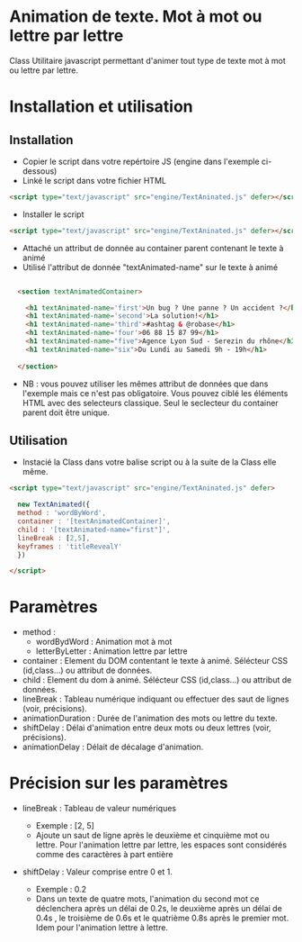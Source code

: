 # Animation de texte. Mot à mot ou lettre par lettre

Class Utilitaire javascript permettant d'animer tout type de texte mot à mot ou lettre par lettre.

# Installation et utilisation

## Installation

- Copier le script dans votre repértoire JS (engine dans l'exemple ci-dessous)
- Linké le script dans votre fichier HTML

```HTML
<script type="text/javascript" src="engine/TextAninated.js" defer></script>
```

- Installer le script

```HTML
<script type="text/javascript" src="engine/TextAninated.js" defer></script>

```

- Attaché un attribut de donnée au container parent contenant le texte à animé
- Utilisé l'attribut de donnée "textAnimated-name" sur le texte à animé

```HTML

  <section textAnimatedContainer>

    <h1 textAnimated-name='first'>Un bug ? Une panne ? Un accident ?</h1>
    <h1 textAnimated-name='second'>La solution!</h1>
    <h1 textAnimated-name='third'>#ashtag & @robase</h1>
    <h1 textAnimated-name='four'>06 88 15 87 99</h1>
    <h1 textAnimated-name="five">Agence Lyon Sud - Serezin du rhône</h1>
    <h1 textAnimated-name="six">Du Lundi au Samedi 9h - 19h</h1>
 
  </section>

```

- NB : vous pouvez utiliser les mêmes attribut de données que dans l'exemple mais ce n'est pas obligatoire. Vous pouvez ciblé les éléments HTML avec des selecteurs classique. Seul le seclecteur du container parent doit être unique.

## Utilisation

- Instacié la Class dans votre balise script ou à la suite de la Class elle même.

```HTML
<script type="text/javascript" src="engine/TextAninated.js" defer>

  new TextAnimated({
  method : 'wordByWord',
  container : '[textAnimatedContainer]',
  child : '[textAnimated-name="first"]',
  lineBreak : [2,5],  
  keyframes : 'titleRevealY'
  })

</script>

```

# Paramètres

- method : 
  - wordBydWord : Animation mot à mot
  - letterByLetter : Animation lettre par lettre
- container : Element du DOM contentant le texte à animé. Sélécteur CSS (id,class...) ou attribut de données.
- child : Element du dom à animé. Sélécteur CSS (id,class...) ou attribut de données.
- lineBreak : Tableau numérique indiquant ou effectuer des saut de lignes (voir, précisions).
- animationDuration : Durée de l'animation des mots ou lettre du texte.
- shiftDelay : Délai d'animation entre deux mots ou deux lettres (voir, précisions).
- animationDelay : Délait de décalage d'animation.

# Précision sur les paramètres

- lineBreak : Tableau de valeur numériques
  - Exemple : [2, 5]
  - Ajoute un saut de ligne après le deuxième et cinquième mot ou lettre. Pour l'animation lettre par lettre, les espaces sont considérés comme des caractères à part entière

- shiftDelay : Valeur comprise entre 0 et 1. 
  - Exemple : 0.2
  - Dans un texte de quatre mots, l'animation du second mot ce déclenchera après un délai de 0.2s, le deuxième après un délai de 0.4s , le troisième de 0.6s et le quatrième 0.8s après le premier mot. Idem pour l'animation lettre à lettre.

